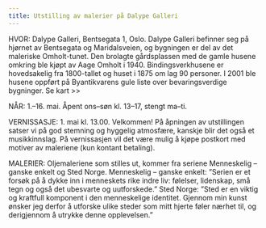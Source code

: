 ```yaml
---
title: Utstilling av malerier på Dalype Galleri
---
```

HVOR: Dalype Galleri, Bentsegata 1, Oslo. Dalype Galleri befinner seg på hjørnet av Bentsegata og Maridalsveien, og bygningen er del av det maleriske Omholt-tunet. Den brolagte gårdsplassen med de gamle husene omkring ble kjøpt av Aage Omholt i 1940. Bindingsverkhusene er hovedsakelig fra 1800-tallet og huset i 1875 om lag 90 personer. I 2001 ble husene oppført på Byantikvarens gule liste over bevaringsverdige bygninger. Se kart >>

NÅR: 1.–16. mai. Åpent ons–søn kl. 13–17, stengt ma–ti.

VERNISSASJE: 1. mai kl. 13.00. Velkommen! På åpningen av utstillingen satser vi på god stemning og hyggelig atmosfære, kanskje blir det også et musikkinnslag. På vernissasjen vil det være mulig å kjøpe postkort med motiver av maleriene (kun kontant betaling).

MALERIER: Oljemaleriene som stilles ut, kommer fra seriene Menneskelig – ganske enkelt og Sted Norge.
Menneskelig – ganske enkelt: ”Serien er et forsøk på å dykke inn i menneskets rike indre liv: følelser, lidenskap, små tegn og også det ubesvarte og uutforskede.” Sted Norge: ”Sted er en viktig og kraftfull komponent i den menneskelige identitet. Gjennom min kunst ønsker jeg derfor å utforske ulike steder som mitt hjerte føler nærhet til, og derigjennom å utrykke denne opplevelsen.”
